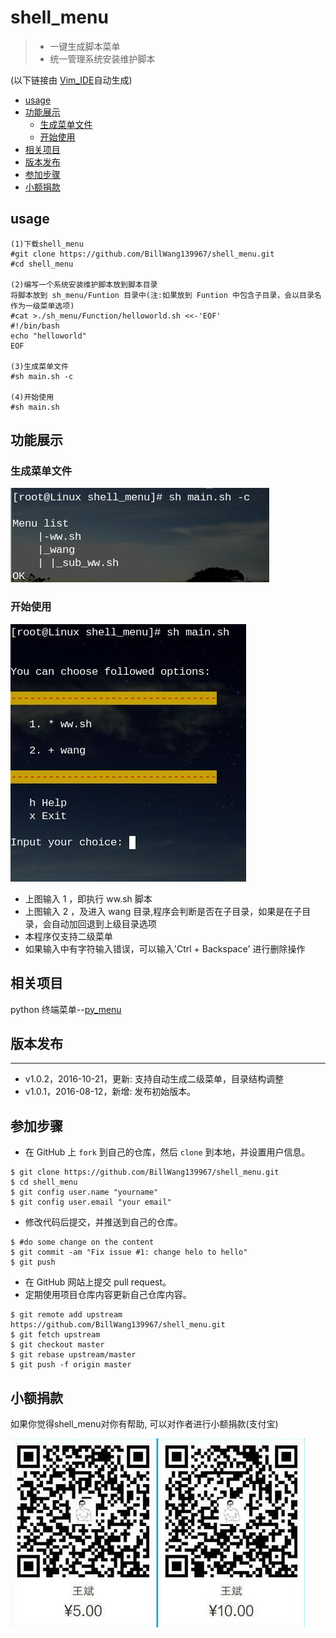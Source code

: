 # shell_menu

> * 一键生成脚本菜单
> * 统一管理系统安装维护脚本

(以下链接由 [Vim_IDE](https://github.com/BillWang139967/Vim)自动生成)

* [usage](#usage)
* [功能展示](#功能展示)
	* [生成菜单文件](#生成菜单文件)
	* [开始使用](#开始使用)
* [相关项目](#相关项目)
* [版本发布](#版本发布)
* [参加步骤](#参加步骤)
* [小额捐款](#小额捐款)

## usage

```
(1)下载shell_menu
#git clone https://github.com/BillWang139967/shell_menu.git
#cd shell_menu

(2)编写一个系统安装维护脚本放到脚本目录
将脚本放到 sh_menu/Funtion 目录中(注:如果放到 Funtion 中包含子目录，会以目录名作为一级菜单选项)
#cat >./sh_menu/Function/helloworld.sh <<-'EOF'  
#!/bin/bash
echo "helloworld"
EOF

(3)生成菜单文件
#sh main.sh -c

(4)开始使用
#sh main.sh
```


## 功能展示

### 生成菜单文件

![Screenshot](images/gen_menu.jpg)

### 开始使用

![Screenshot](images/menu.jpg)

* 上图输入 1 ，即执行 ww.sh 脚本
* 上图输入 2 ，及进入 wang 目录,程序会判断是否在子目录，如果是在子目录，会自动加回退到上级目录选项
* 本程序仅支持二级菜单
* 如果输入中有字符输入错误，可以输入'Ctrl + Backspace' 进行删除操作

## 相关项目

python 终端菜单--[py_menu](https://github.com/BillWang139967/py_menu)

## 版本发布 
----
* v1.0.2，2016-10-21，更新: 支持自动生成二级菜单，目录结构调整
* v1.0.1，2016-08-12，新增: 发布初始版本。

## 参加步骤

* 在 GitHub 上 `fork` 到自己的仓库，然后 `clone` 到本地，并设置用户信息。
```
$ git clone https://github.com/BillWang139967/shell_menu.git
$ cd shell_menu
$ git config user.name "yourname"
$ git config user.email "your email"
```
* 修改代码后提交，并推送到自己的仓库。
```
$ #do some change on the content
$ git commit -am "Fix issue #1: change helo to hello"
$ git push
```
* 在 GitHub 网站上提交 pull request。
* 定期使用项目仓库内容更新自己仓库内容。
```
$ git remote add upstream https://github.com/BillWang139967/shell_menu.git
$ git fetch upstream
$ git checkout master
$ git rebase upstream/master
$ git push -f origin master
```
## 小额捐款

如果你觉得shell_menu对你有帮助, 可以对作者进行小额捐款(支付宝)

![Screenshot](images/5.jpg)

